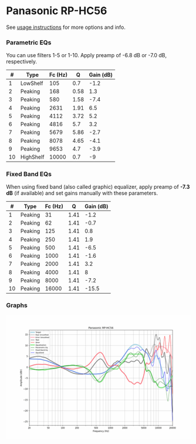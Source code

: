 # Panasonic RP-HC56
See [usage instructions](https://github.com/jaakkopasanen/AutoEq#usage) for more options and info.

### Parametric EQs
You can use filters 1-5 or 1-10. Apply preamp of -6.8 dB or -7.0 dB, respectively.

|   # | Type      |   Fc (Hz) |    Q |   Gain (dB) |
|-----|-----------|-----------|------|-------------|
|   1 | LowShelf  |       105 | 0.7  |        -1.2 |
|   2 | Peaking   |       168 | 0.58 |         1.3 |
|   3 | Peaking   |       580 | 1.58 |        -7.4 |
|   4 | Peaking   |      2631 | 1.91 |         6.5 |
|   5 | Peaking   |      4112 | 3.72 |         5.2 |
|   6 | Peaking   |      4816 | 5.7  |         3.2 |
|   7 | Peaking   |      5679 | 5.86 |        -2.7 |
|   8 | Peaking   |      8078 | 4.65 |        -4.1 |
|   9 | Peaking   |      9653 | 4.7  |        -3.9 |
|  10 | HighShelf |     10000 | 0.7  |        -9   |

### Fixed Band EQs
When using fixed band (also called graphic) equalizer, apply preamp of **-7.3 dB** (if available) and set gains manually with these parameters.

|   # | Type    |   Fc (Hz) |    Q |   Gain (dB) |
|-----|---------|-----------|------|-------------|
|   1 | Peaking |        31 | 1.41 |        -1.2 |
|   2 | Peaking |        62 | 1.41 |        -0.7 |
|   3 | Peaking |       125 | 1.41 |         0.8 |
|   4 | Peaking |       250 | 1.41 |         1.9 |
|   5 | Peaking |       500 | 1.41 |        -6.5 |
|   6 | Peaking |      1000 | 1.41 |        -1.6 |
|   7 | Peaking |      2000 | 1.41 |         3.2 |
|   8 | Peaking |      4000 | 1.41 |         8   |
|   9 | Peaking |      8000 | 1.41 |        -7.2 |
|  10 | Peaking |     16000 | 1.41 |       -15.5 |

### Graphs
![](./Panasonic%20RP-HC56.png)
